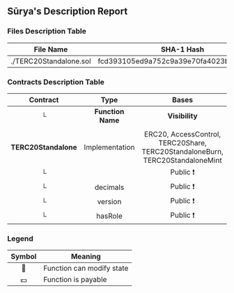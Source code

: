 ## Sūrya's Description Report

### Files Description Table


|  File Name  |  SHA-1 Hash  |
|-------------|--------------|
| ./TERC20Standalone.sol | fcd393105ed9a752c9a39e70fa4023b6dc0a98ac |


### Contracts Description Table


|  Contract  |         Type        |       Bases      |                  |                 |
|:----------:|:-------------------:|:----------------:|:----------------:|:---------------:|
|     └      |  **Function Name**  |  **Visibility**  |  **Mutability**  |  **Modifiers**  |
||||||
| **TERC20Standalone** | Implementation | ERC20, AccessControl, TERC20Share, TERC20StandaloneBurn, TERC20StandaloneMint |||
| └ | <Constructor> | Public ❗️ | 🛑  | ERC20 |
| └ | decimals | Public ❗️ |   |NO❗️ |
| └ | version | Public ❗️ |   |NO❗️ |
| └ | hasRole | Public ❗️ |   |NO❗️ |


### Legend

|  Symbol  |  Meaning  |
|:--------:|-----------|
|    🛑    | Function can modify state |
|    💵    | Function is payable |
